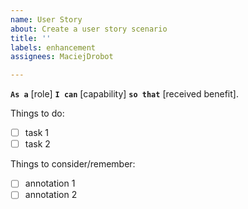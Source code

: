 ```yaml
---
name: User Story
about: Create a user story scenario
title: ''
labels: enhancement
assignees: MaciejDrobot

---
```


**`As a`**
[role]
**`I can`**
[capability]
**`so that`**
[received benefit].

Things to do:
- [ ] task 1
- [ ] task 2

Things to consider/remember:
- [ ] annotation 1
- [ ] annotation 2
